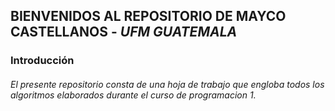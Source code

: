 ## BIENVENIDOS AL REPOSITORIO DE MAYCO CASTELLANOS - *UFM GUATEMALA*

### Introducción
######  El presente repositorio consta de una hoja de trabajo que engloba todos los algoritmos elaborados durante el curso de programacion 1. 


